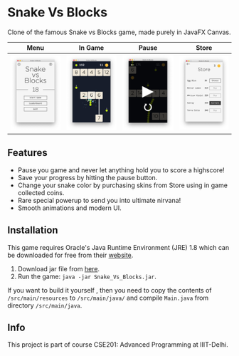 # Snake Vs Blocks

Clone of the famous Snake vs Blocks game, made purely in JavaFX Canvas.  

Menu                       | In Game                   | Pause                     | Store
:-------------------------:|:-------------------------:|:-------------------------:|:-------------------------:
![](screenshots/001.png)   | ![](screenshots/002.png)  | ![](screenshots/003.png)  | ![](screenshots/004.png)

## Features
- Pause you game and never let anything hold you to score a highscore!
- Save your progress by hitting the pause button.
- Change your snake color by purchasing skins from Store using in game collected coins.
- Rare special powerup to send you into ultimate nirvana!
- Smooth animations and modern UI.

## Installation
This game requires Oracle's Java Runtime Environment (JRE) 1.8 which can be downloaded for free from their [website](https://www.oracle.com/technetwork/java/javase/downloads/jre8-downloads-2133155.html).  

1. Download jar file from [here](https://github.com/vermaditya1999/Snake-Vs-Blocks/raw/master/out/artifacts/Snake_Vs_Blocks/Snake_Vs_Blocks.jar).  
2. Run the game: `java -jar Snake_Vs_Blocks.jar`.  

If you want to build it yourself , then you need to copy the contents of `/src/main/resources` to `/src/main/java/` and compile `Main.java` from directory `/src/main/java`.

## Info
This project is part of course CSE201: Advanced Programming at IIIT-Delhi.
